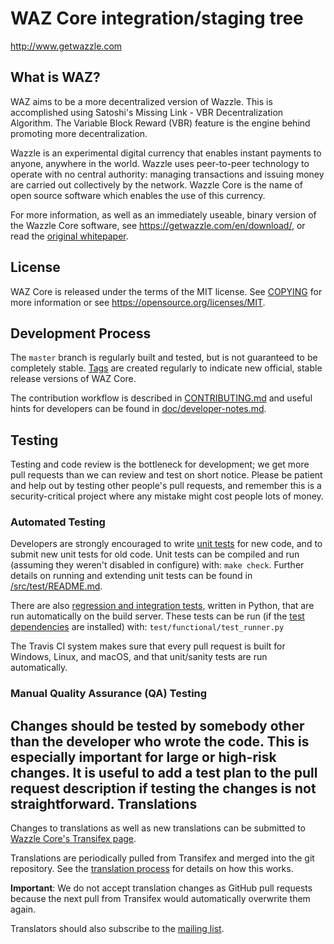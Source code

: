 WAZ Core integration/staging tree
=====================================

http://www.getwazzle.com

What is WAZ?
----------------

WAZ aims to be a more decentralized version of Wazzle. This is accomplished 
using Satoshi's Missing Link - VBR Decentralization Algorithm. 
The Variable Block Reward (VBR) feature is the engine behind promoting more 
decentralization.

Wazzle is an experimental digital currency that enables instant payments to
anyone, anywhere in the world. Wazzle uses peer-to-peer technology to operate
with no central authority: managing transactions and issuing money are carried
out collectively by the network. Wazzle Core is the name of open source
software which enables the use of this currency.

For more information, as well as an immediately useable, binary version of
the Wazzle Core software, see https://getwazzle.com/en/download/, or read the
[original whitepaper](https://getwazzle.com/wazzle.pdf).

License
-------

WAZ Core is released under the terms of the MIT license. See [COPYING](COPYING) for more
information or see https://opensource.org/licenses/MIT.

Development Process
-------------------

The `master` branch is regularly built and tested, but is not guaranteed to be
completely stable. [Tags](https://github.com/WizzleCoin/WAZ/tags) are created
regularly to indicate new official, stable release versions of WAZ Core.

The contribution workflow is described in [CONTRIBUTING.md](CONTRIBUTING.md)
and useful hints for developers can be found in [doc/developer-notes.md](doc/developer-notes.md).

Testing
-------

Testing and code review is the bottleneck for development; we get more pull
requests than we can review and test on short notice. Please be patient and help out by testing
other people's pull requests, and remember this is a security-critical project where any mistake might cost people
lots of money.

### Automated Testing

Developers are strongly encouraged to write [unit tests](src/test/README.md) for new code, and to
submit new unit tests for old code. Unit tests can be compiled and run
(assuming they weren't disabled in configure) with: `make check`. Further details on running
and extending unit tests can be found in [/src/test/README.md](/src/test/README.md).

There are also [regression and integration tests](/test), written
in Python, that are run automatically on the build server.
These tests can be run (if the [test dependencies](/test) are installed) with: `test/functional/test_runner.py`

The Travis CI system makes sure that every pull request is built for Windows, Linux, and macOS, and that unit/sanity tests are run automatically.

### Manual Quality Assurance (QA) Testing

Changes should be tested by somebody other than the developer who wrote the
code. This is especially important for large or high-risk changes. It is useful
to add a test plan to the pull request description if testing the changes is
not straightforward.
Translations
------------

Changes to translations as well as new translations can be submitted to
[Wazzle Core's Transifex page](https://www.transifex.com/wazzle/wazzle/).

Translations are periodically pulled from Transifex and merged into the git repository. See the
[translation process](doc/translation_process.md) for details on how this works.

**Important**: We do not accept translation changes as GitHub pull requests because the next
pull from Transifex would automatically overwrite them again.

Translators should also subscribe to the [mailing list](https://groups.google.com/forum/#!forum/wazzle-translators).